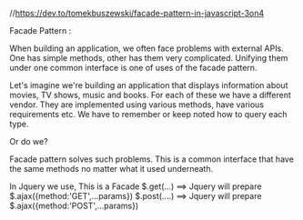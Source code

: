 //https://dev.to/tomekbuszewski/facade-pattern-in-javascript-3on4

Facade Pattern :

When building an application, we often face problems with external APIs. One has simple methods, other has them very complicated. Unifying them under one common interface is one of uses of the facade pattern.

Let's imagine we're building an application that displays information about movies, TV shows, music and books. For each of these we have a different vendor. They are implemented using various methods, have various requirements etc. We have to remember or keep noted how to query each type.

Or do we?

Facade pattern solves such problems. This is a common interface that have the same methods no matter what it used underneath.

In Jquery we use, This is a Facade
$.get(...) ==> Jquery will prepare $.ajax({method:'GET',...params})
$.post(....) ==> Jquery will prepare $.ajax({method:'POST',...params})